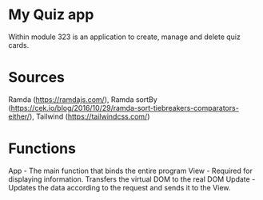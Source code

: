 # My Quiz app
Within module 323 is an application to create, manage and delete quiz cards. 

# Sources
Ramda (https://ramdajs.com/), Ramda sortBy (https://cek.io/blog/2016/10/29/ramda-sort-tiebreakers-comparators-either/), Tailwind (https://tailwindcss.com/)

# Functions
App - The main function that binds the entire program
View - Required for displaying information. Transfers the virtual DOM to the real DOM
Update - Updates the data according to the request and sends it to the View.
